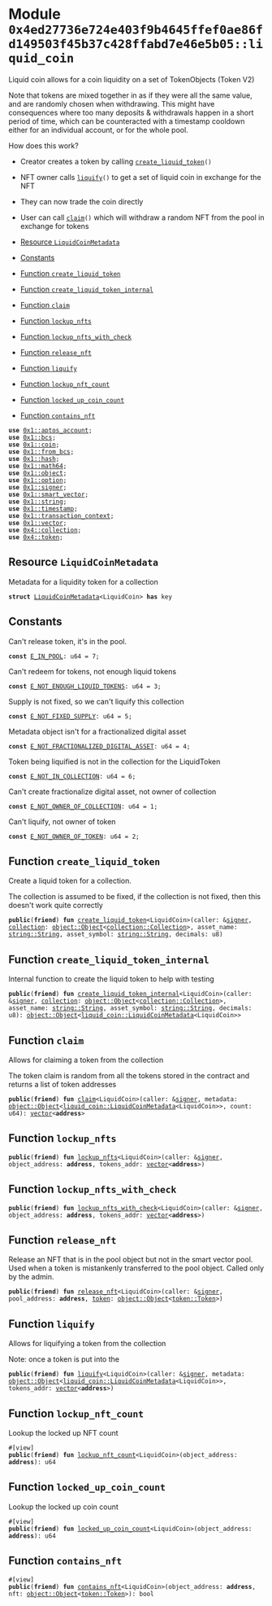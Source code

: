 
<a id="0x4ed27736e724e403f9b4645ffef0ae86fd149503f45b37c428ffabd7e46e5b05_liquid_coin"></a>

# Module `0x4ed27736e724e403f9b4645ffef0ae86fd149503f45b37c428ffabd7e46e5b05::liquid_coin`

Liquid coin allows for a coin liquidity on a set of TokenObjects (Token V2)

Note that tokens are mixed together in as if they were all the same value, and are
randomly chosen when withdrawing.  This might have consequences where too many
deposits & withdrawals happen in a short period of time, which can be counteracted with
a timestamp cooldown either for an individual account, or for the whole pool.

How does this work?
- Creator creates a token by calling <code><a href="liquid_coin.md#0x4ed27736e724e403f9b4645ffef0ae86fd149503f45b37c428ffabd7e46e5b05_liquid_coin_create_liquid_token">create_liquid_token</a>()</code>
- NFT owner calls <code><a href="liquid_coin.md#0x4ed27736e724e403f9b4645ffef0ae86fd149503f45b37c428ffabd7e46e5b05_liquid_coin_liquify">liquify</a>()</code> to get a set of liquid coin in exchange for the NFT
- They can now trade the coin directly
- User can call <code><a href="liquid_coin.md#0x4ed27736e724e403f9b4645ffef0ae86fd149503f45b37c428ffabd7e46e5b05_liquid_coin_claim">claim</a>()</code> which will withdraw a random NFT from the pool in exchange for tokens


-  [Resource `LiquidCoinMetadata`](#0x4ed27736e724e403f9b4645ffef0ae86fd149503f45b37c428ffabd7e46e5b05_liquid_coin_LiquidCoinMetadata)
-  [Constants](#@Constants_0)
-  [Function `create_liquid_token`](#0x4ed27736e724e403f9b4645ffef0ae86fd149503f45b37c428ffabd7e46e5b05_liquid_coin_create_liquid_token)
-  [Function `create_liquid_token_internal`](#0x4ed27736e724e403f9b4645ffef0ae86fd149503f45b37c428ffabd7e46e5b05_liquid_coin_create_liquid_token_internal)
-  [Function `claim`](#0x4ed27736e724e403f9b4645ffef0ae86fd149503f45b37c428ffabd7e46e5b05_liquid_coin_claim)
-  [Function `lockup_nfts`](#0x4ed27736e724e403f9b4645ffef0ae86fd149503f45b37c428ffabd7e46e5b05_liquid_coin_lockup_nfts)
-  [Function `lockup_nfts_with_check`](#0x4ed27736e724e403f9b4645ffef0ae86fd149503f45b37c428ffabd7e46e5b05_liquid_coin_lockup_nfts_with_check)
-  [Function `release_nft`](#0x4ed27736e724e403f9b4645ffef0ae86fd149503f45b37c428ffabd7e46e5b05_liquid_coin_release_nft)
-  [Function `liquify`](#0x4ed27736e724e403f9b4645ffef0ae86fd149503f45b37c428ffabd7e46e5b05_liquid_coin_liquify)
-  [Function `lockup_nft_count`](#0x4ed27736e724e403f9b4645ffef0ae86fd149503f45b37c428ffabd7e46e5b05_liquid_coin_lockup_nft_count)
-  [Function `locked_up_coin_count`](#0x4ed27736e724e403f9b4645ffef0ae86fd149503f45b37c428ffabd7e46e5b05_liquid_coin_locked_up_coin_count)
-  [Function `contains_nft`](#0x4ed27736e724e403f9b4645ffef0ae86fd149503f45b37c428ffabd7e46e5b05_liquid_coin_contains_nft)


<pre><code><b>use</b> <a href="">0x1::aptos_account</a>;
<b>use</b> <a href="">0x1::bcs</a>;
<b>use</b> <a href="">0x1::coin</a>;
<b>use</b> <a href="">0x1::from_bcs</a>;
<b>use</b> <a href="">0x1::hash</a>;
<b>use</b> <a href="">0x1::math64</a>;
<b>use</b> <a href="">0x1::object</a>;
<b>use</b> <a href="">0x1::option</a>;
<b>use</b> <a href="">0x1::signer</a>;
<b>use</b> <a href="">0x1::smart_vector</a>;
<b>use</b> <a href="">0x1::string</a>;
<b>use</b> <a href="">0x1::timestamp</a>;
<b>use</b> <a href="">0x1::transaction_context</a>;
<b>use</b> <a href="">0x1::vector</a>;
<b>use</b> <a href="">0x4::collection</a>;
<b>use</b> <a href="">0x4::token</a>;
</code></pre>



<a id="0x4ed27736e724e403f9b4645ffef0ae86fd149503f45b37c428ffabd7e46e5b05_liquid_coin_LiquidCoinMetadata"></a>

## Resource `LiquidCoinMetadata`

Metadata for a liquidity token for a collection


<pre><code><b>struct</b> <a href="liquid_coin.md#0x4ed27736e724e403f9b4645ffef0ae86fd149503f45b37c428ffabd7e46e5b05_liquid_coin_LiquidCoinMetadata">LiquidCoinMetadata</a>&lt;LiquidCoin&gt; <b>has</b> key
</code></pre>



<a id="@Constants_0"></a>

## Constants


<a id="0x4ed27736e724e403f9b4645ffef0ae86fd149503f45b37c428ffabd7e46e5b05_liquid_coin_E_IN_POOL"></a>

Can't release token, it's in the pool.


<pre><code><b>const</b> <a href="liquid_coin.md#0x4ed27736e724e403f9b4645ffef0ae86fd149503f45b37c428ffabd7e46e5b05_liquid_coin_E_IN_POOL">E_IN_POOL</a>: u64 = 7;
</code></pre>



<a id="0x4ed27736e724e403f9b4645ffef0ae86fd149503f45b37c428ffabd7e46e5b05_liquid_coin_E_NOT_ENOUGH_LIQUID_TOKENS"></a>

Can't redeem for tokens, not enough liquid tokens


<pre><code><b>const</b> <a href="liquid_coin.md#0x4ed27736e724e403f9b4645ffef0ae86fd149503f45b37c428ffabd7e46e5b05_liquid_coin_E_NOT_ENOUGH_LIQUID_TOKENS">E_NOT_ENOUGH_LIQUID_TOKENS</a>: u64 = 3;
</code></pre>



<a id="0x4ed27736e724e403f9b4645ffef0ae86fd149503f45b37c428ffabd7e46e5b05_liquid_coin_E_NOT_FIXED_SUPPLY"></a>

Supply is not fixed, so we can't liquify this collection


<pre><code><b>const</b> <a href="liquid_coin.md#0x4ed27736e724e403f9b4645ffef0ae86fd149503f45b37c428ffabd7e46e5b05_liquid_coin_E_NOT_FIXED_SUPPLY">E_NOT_FIXED_SUPPLY</a>: u64 = 5;
</code></pre>



<a id="0x4ed27736e724e403f9b4645ffef0ae86fd149503f45b37c428ffabd7e46e5b05_liquid_coin_E_NOT_FRACTIONALIZED_DIGITAL_ASSET"></a>

Metadata object isn't for a fractionalized digital asset


<pre><code><b>const</b> <a href="liquid_coin.md#0x4ed27736e724e403f9b4645ffef0ae86fd149503f45b37c428ffabd7e46e5b05_liquid_coin_E_NOT_FRACTIONALIZED_DIGITAL_ASSET">E_NOT_FRACTIONALIZED_DIGITAL_ASSET</a>: u64 = 4;
</code></pre>



<a id="0x4ed27736e724e403f9b4645ffef0ae86fd149503f45b37c428ffabd7e46e5b05_liquid_coin_E_NOT_IN_COLLECTION"></a>

Token being liquified is not in the collection for the LiquidToken


<pre><code><b>const</b> <a href="liquid_coin.md#0x4ed27736e724e403f9b4645ffef0ae86fd149503f45b37c428ffabd7e46e5b05_liquid_coin_E_NOT_IN_COLLECTION">E_NOT_IN_COLLECTION</a>: u64 = 6;
</code></pre>



<a id="0x4ed27736e724e403f9b4645ffef0ae86fd149503f45b37c428ffabd7e46e5b05_liquid_coin_E_NOT_OWNER_OF_COLLECTION"></a>

Can't create fractionalize digital asset, not owner of collection


<pre><code><b>const</b> <a href="liquid_coin.md#0x4ed27736e724e403f9b4645ffef0ae86fd149503f45b37c428ffabd7e46e5b05_liquid_coin_E_NOT_OWNER_OF_COLLECTION">E_NOT_OWNER_OF_COLLECTION</a>: u64 = 1;
</code></pre>



<a id="0x4ed27736e724e403f9b4645ffef0ae86fd149503f45b37c428ffabd7e46e5b05_liquid_coin_E_NOT_OWNER_OF_TOKEN"></a>

Can't liquify, not owner of token


<pre><code><b>const</b> <a href="liquid_coin.md#0x4ed27736e724e403f9b4645ffef0ae86fd149503f45b37c428ffabd7e46e5b05_liquid_coin_E_NOT_OWNER_OF_TOKEN">E_NOT_OWNER_OF_TOKEN</a>: u64 = 2;
</code></pre>



<a id="0x4ed27736e724e403f9b4645ffef0ae86fd149503f45b37c428ffabd7e46e5b05_liquid_coin_create_liquid_token"></a>

## Function `create_liquid_token`

Create a liquid token for a collection.

The collection is assumed to be fixed, if the collection is not fixed, then this doesn't work quite correctly


<pre><code><b>public</b>(<b>friend</b>) <b>fun</b> <a href="liquid_coin.md#0x4ed27736e724e403f9b4645ffef0ae86fd149503f45b37c428ffabd7e46e5b05_liquid_coin_create_liquid_token">create_liquid_token</a>&lt;LiquidCoin&gt;(caller: &<a href="">signer</a>, <a href="">collection</a>: <a href="_Object">object::Object</a>&lt;<a href="_Collection">collection::Collection</a>&gt;, asset_name: <a href="_String">string::String</a>, asset_symbol: <a href="_String">string::String</a>, decimals: u8)
</code></pre>



<a id="0x4ed27736e724e403f9b4645ffef0ae86fd149503f45b37c428ffabd7e46e5b05_liquid_coin_create_liquid_token_internal"></a>

## Function `create_liquid_token_internal`

Internal function to create the liquid token to help with testing


<pre><code><b>public</b>(<b>friend</b>) <b>fun</b> <a href="liquid_coin.md#0x4ed27736e724e403f9b4645ffef0ae86fd149503f45b37c428ffabd7e46e5b05_liquid_coin_create_liquid_token_internal">create_liquid_token_internal</a>&lt;LiquidCoin&gt;(caller: &<a href="">signer</a>, <a href="">collection</a>: <a href="_Object">object::Object</a>&lt;<a href="_Collection">collection::Collection</a>&gt;, asset_name: <a href="_String">string::String</a>, asset_symbol: <a href="_String">string::String</a>, decimals: u8): <a href="_Object">object::Object</a>&lt;<a href="liquid_coin.md#0x4ed27736e724e403f9b4645ffef0ae86fd149503f45b37c428ffabd7e46e5b05_liquid_coin_LiquidCoinMetadata">liquid_coin::LiquidCoinMetadata</a>&lt;LiquidCoin&gt;&gt;
</code></pre>



<a id="0x4ed27736e724e403f9b4645ffef0ae86fd149503f45b37c428ffabd7e46e5b05_liquid_coin_claim"></a>

## Function `claim`

Allows for claiming a token from the collection

The token claim is random from all the tokens stored in the contract and returns a list of token addresses


<pre><code><b>public</b>(<b>friend</b>) <b>fun</b> <a href="liquid_coin.md#0x4ed27736e724e403f9b4645ffef0ae86fd149503f45b37c428ffabd7e46e5b05_liquid_coin_claim">claim</a>&lt;LiquidCoin&gt;(caller: &<a href="">signer</a>, metadata: <a href="_Object">object::Object</a>&lt;<a href="liquid_coin.md#0x4ed27736e724e403f9b4645ffef0ae86fd149503f45b37c428ffabd7e46e5b05_liquid_coin_LiquidCoinMetadata">liquid_coin::LiquidCoinMetadata</a>&lt;LiquidCoin&gt;&gt;, count: u64): <a href="">vector</a>&lt;<b>address</b>&gt;
</code></pre>



<a id="0x4ed27736e724e403f9b4645ffef0ae86fd149503f45b37c428ffabd7e46e5b05_liquid_coin_lockup_nfts"></a>

## Function `lockup_nfts`



<pre><code><b>public</b>(<b>friend</b>) <b>fun</b> <a href="liquid_coin.md#0x4ed27736e724e403f9b4645ffef0ae86fd149503f45b37c428ffabd7e46e5b05_liquid_coin_lockup_nfts">lockup_nfts</a>&lt;LiquidCoin&gt;(caller: &<a href="">signer</a>, object_address: <b>address</b>, tokens_addr: <a href="">vector</a>&lt;<b>address</b>&gt;)
</code></pre>



<a id="0x4ed27736e724e403f9b4645ffef0ae86fd149503f45b37c428ffabd7e46e5b05_liquid_coin_lockup_nfts_with_check"></a>

## Function `lockup_nfts_with_check`



<pre><code><b>public</b>(<b>friend</b>) <b>fun</b> <a href="liquid_coin.md#0x4ed27736e724e403f9b4645ffef0ae86fd149503f45b37c428ffabd7e46e5b05_liquid_coin_lockup_nfts_with_check">lockup_nfts_with_check</a>&lt;LiquidCoin&gt;(caller: &<a href="">signer</a>, object_address: <b>address</b>, tokens_addr: <a href="">vector</a>&lt;<b>address</b>&gt;)
</code></pre>



<a id="0x4ed27736e724e403f9b4645ffef0ae86fd149503f45b37c428ffabd7e46e5b05_liquid_coin_release_nft"></a>

## Function `release_nft`

Release an NFT that is in the pool object but not in the smart vector pool.
Used when a token is mistankenly transferred to the pool object.
Called only by the admin.


<pre><code><b>public</b>(<b>friend</b>) <b>fun</b> <a href="liquid_coin.md#0x4ed27736e724e403f9b4645ffef0ae86fd149503f45b37c428ffabd7e46e5b05_liquid_coin_release_nft">release_nft</a>&lt;LiquidCoin&gt;(caller: &<a href="">signer</a>, pool_address: <b>address</b>, <a href="">token</a>: <a href="_Object">object::Object</a>&lt;<a href="_Token">token::Token</a>&gt;)
</code></pre>



<a id="0x4ed27736e724e403f9b4645ffef0ae86fd149503f45b37c428ffabd7e46e5b05_liquid_coin_liquify"></a>

## Function `liquify`

Allows for liquifying a token from the collection

Note: once a token is put into the


<pre><code><b>public</b>(<b>friend</b>) <b>fun</b> <a href="liquid_coin.md#0x4ed27736e724e403f9b4645ffef0ae86fd149503f45b37c428ffabd7e46e5b05_liquid_coin_liquify">liquify</a>&lt;LiquidCoin&gt;(caller: &<a href="">signer</a>, metadata: <a href="_Object">object::Object</a>&lt;<a href="liquid_coin.md#0x4ed27736e724e403f9b4645ffef0ae86fd149503f45b37c428ffabd7e46e5b05_liquid_coin_LiquidCoinMetadata">liquid_coin::LiquidCoinMetadata</a>&lt;LiquidCoin&gt;&gt;, tokens_addr: <a href="">vector</a>&lt;<b>address</b>&gt;)
</code></pre>



<a id="0x4ed27736e724e403f9b4645ffef0ae86fd149503f45b37c428ffabd7e46e5b05_liquid_coin_lockup_nft_count"></a>

## Function `lockup_nft_count`

Lookup the locked up NFT count


<pre><code>#[view]
<b>public</b>(<b>friend</b>) <b>fun</b> <a href="liquid_coin.md#0x4ed27736e724e403f9b4645ffef0ae86fd149503f45b37c428ffabd7e46e5b05_liquid_coin_lockup_nft_count">lockup_nft_count</a>&lt;LiquidCoin&gt;(object_address: <b>address</b>): u64
</code></pre>



<a id="0x4ed27736e724e403f9b4645ffef0ae86fd149503f45b37c428ffabd7e46e5b05_liquid_coin_locked_up_coin_count"></a>

## Function `locked_up_coin_count`

Lookup the locked up coin count


<pre><code>#[view]
<b>public</b>(<b>friend</b>) <b>fun</b> <a href="liquid_coin.md#0x4ed27736e724e403f9b4645ffef0ae86fd149503f45b37c428ffabd7e46e5b05_liquid_coin_locked_up_coin_count">locked_up_coin_count</a>&lt;LiquidCoin&gt;(object_address: <b>address</b>): u64
</code></pre>



<a id="0x4ed27736e724e403f9b4645ffef0ae86fd149503f45b37c428ffabd7e46e5b05_liquid_coin_contains_nft"></a>

## Function `contains_nft`



<pre><code>#[view]
<b>public</b>(<b>friend</b>) <b>fun</b> <a href="liquid_coin.md#0x4ed27736e724e403f9b4645ffef0ae86fd149503f45b37c428ffabd7e46e5b05_liquid_coin_contains_nft">contains_nft</a>&lt;LiquidCoin&gt;(object_address: <b>address</b>, nft: <a href="_Object">object::Object</a>&lt;<a href="_Token">token::Token</a>&gt;): bool
</code></pre>
